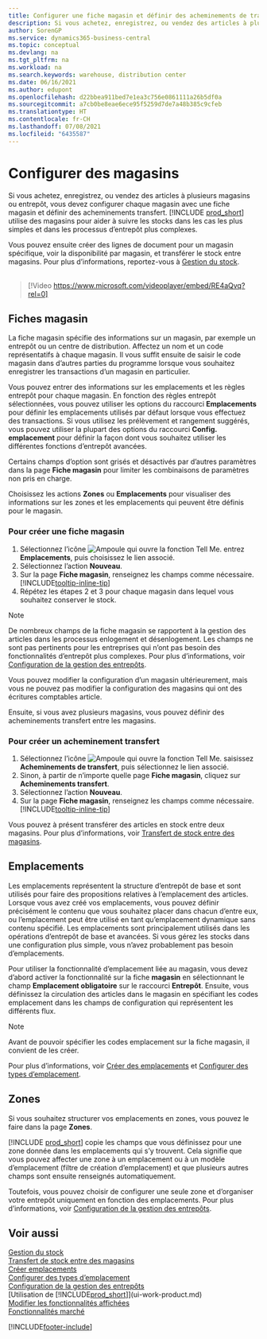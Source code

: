 ```yaml
---
title: Configurer une fiche magasin et définir des acheminements de transfert
description: Si vous achetez, enregistrez, ou vendez des articles à plusieurs magasins ou entrepôt, vous devez configurer chaque magasin avec une fiche magasin et définir des acheminements transfert.
author: SorenGP
ms.service: dynamics365-business-central
ms.topic: conceptual
ms.devlang: na
ms.tgt_pltfrm: na
ms.workload: na
ms.search.keywords: warehouse, distribution center
ms.date: 06/16/2021
ms.author: edupont
ms.openlocfilehash: d22bbea911bed7e1ea3c756e0861111a26b5df0a
ms.sourcegitcommit: a7cb0be8eae6ece95f5259d7de7a48b385c9cfeb
ms.translationtype: HT
ms.contentlocale: fr-CH
ms.lasthandoff: 07/08/2021
ms.locfileid: "6435587"
---
```

# <a name="set-up-locations"></a>Configurer des magasins

Si vous achetez, enregistrez, ou vendez des articles à plusieurs magasins ou entrepôt, vous devez configurer chaque magasin avec une fiche magasin et définir des acheminements transfert. [!INCLUDE [prod_short](includes/prod_short.md)] utilise des magasins pour aider à suivre les stocks dans les cas les plus simples et dans les processus d’entrepôt plus complexes.

Vous pouvez ensuite créer des lignes de document pour un magasin spécifique, voir la disponibilité par magasin, et transférer le stock entre magasins. Pour plus d’informations, reportez-vous à [Gestion du stock](inventory-manage-inventory.md).
<br><br>  
  
> [!Video https://www.microsoft.com/videoplayer/embed/RE4aQvq?rel=0]

## <a name="location-cards"></a>Fiches magasin

La fiche magasin spécifie des informations sur un magasin, par exemple un entrepôt ou un centre de distribution. Affectez un nom et un code représentatifs à chaque magasin. Il vous suffit ensuite de saisir le code magasin dans d’autres parties du programme lorsque vous souhaitez enregistrer les transactions d’un magasin en particulier.  

Vous pouvez entrer des informations sur les emplacements et les règles entrepôt pour chaque magasin. En fonction des règles entrepôt sélectionnées, vous pouvez utiliser les options du raccourci **Emplacements** pour définir les emplacements utilisés par défaut lorsque vous effectuez des transactions. Si vous utilisez les prélèvement et rangement suggérés, vous pouvez utiliser la plupart des options du raccourci **Config. emplacement** pour définir la façon dont vous souhaitez utiliser les différentes fonctions d’entrepôt avancées.  

Certains champs d’option sont grisés et désactivés par d’autres paramètres dans la page **Fiche magasin** pour limiter les combinaisons de paramètres non pris en charge.  

Choisissez les actions **Zones** ou **Emplacements** pour visualiser des informations sur les zones et les emplacements qui peuvent être définis pour le magasin.

### <a name="to-create-a-location-card"></a>Pour créer une fiche magasin

1. Sélectionnez l’icône ![Ampoule qui ouvre la fonction Tell Me.](media/ui-search/search_small.png "Dites-moi ce que vous voulez faire") entrez **Emplacements**, puis choisissez le lien associé.
2. Sélectionnez l’action **Nouveau**.
3. Sur la page **Fiche magasin**, renseignez les champs comme nécessaire. [!INCLUDE[tooltip-inline-tip](includes/tooltip-inline-tip_md.md)]
4. Répétez les étapes 2 et 3 pour chaque magasin dans lequel vous souhaitez conserver le stock.

> [!NOTE]  
> De nombreux champs de la fiche magasin se rapportent à la gestion des articles dans les processus enlogement et désenlogement. Les champs ne sont pas pertinents pour les entreprises qui n’ont pas besoin des fonctionnalités d’entrepôt plus complexes. Pour plus d’informations, voir [Configuration de la gestion des entrepôts](warehouse-setup-warehouse.md).

Vous pouvez modifier la configuration d’un magasin ultérieurement, mais vous ne pouvez pas modifier la configuration des magasins qui ont des écritures comptables article.  

Ensuite, si vous avez plusieurs magasins, vous pouvez définir des acheminements transfert entre les magasins.  

### <a name="to-create-a-transfer-route"></a>Pour créer un acheminement transfert

1. Sélectionnez l’icône ![Ampoule qui ouvre la fonction Tell Me.](media/ui-search/search_small.png "Dites-moi ce que vous voulez faire") saisissez **Acheminements de transfert**, puis sélectionnez le lien associé.
2. Sinon, à partir de n’importe quelle page **Fiche magasin**, cliquez sur **Acheminements transfert**.
3. Sélectionnez l’action **Nouveau**.
4. Sur la page **Fiche magasin**, renseignez les champs comme nécessaire. [!INCLUDE[tooltip-inline-tip](includes/tooltip-inline-tip_md.md)]

Vous pouvez à présent transférer des articles en stock entre deux magasins. Pour plus d’informations, voir [Transfert de stock entre des magasins](inventory-how-transfer-between-locations.md).    

## <a name="bins"></a>Emplacements

Les emplacements représentent la structure d’entrepôt de base et sont utilisés pour faire des propositions relatives à l’emplacement des articles. Lorsque vous avez créé vos emplacements, vous pouvez définir précisément le contenu que vous souhaitez placer dans chacun d’entre eux, ou l’emplacement peut être utilisé en tant qu’emplacement dynamique sans contenu spécifié. Les emplacements sont principalement utilisés dans les opérations d’entrepôt de base et avancées. Si vous gérez les stocks dans une configuration plus simple, vous n’avez probablement pas besoin d’emplacements.

Pour utiliser la fonctionnalité d’emplacement liée au magasin, vous devez d’abord activer la fonctionnalité sur la fiche **magasin** en sélectionnant le champ **Emplacement obligatoire** sur le raccourci **Entrepôt**. Ensuite, vous définissez la circulation des articles dans le magasin en spécifiant les codes emplacement dans les champs de configuration qui représentent les différents flux.

> [!NOTE]
> Avant de pouvoir spécifier les codes emplacement sur la fiche magasin, il convient de les créer.

Pour plus d’informations, voir [Créer des emplacements](warehouse-how-to-create-individual-bins.md) et [Configurer des types d’emplacement](warehouse-how-to-set-up-bin-types.md).  

## <a name="zones"></a>Zones

Si vous souhaitez structurer vos emplacements en zones, vous pouvez le faire dans la page **Zones**.

[!INCLUDE [prod_short](includes/prod_short.md)] copie les champs que vous définissez pour une zone donnée dans les emplacements qui s’y trouvent. Cela signifie que vous pouvez affecter une zone à un emplacement ou à un modèle d’emplacement (filtre de création d’emplacement) et que plusieurs autres champs sont ensuite renseignés automatiquement.

Toutefois, vous pouvez choisir de configurer une seule zone et d’organiser votre entrepôt uniquement en fonction des emplacements. Pour plus d’informations, voir [Configuration de la gestion des entrepôts](warehouse-setup-warehouse.md).  

## <a name="see-also"></a>Voir aussi

[Gestion du stock](inventory-manage-inventory.md)  
[Transfert de stock entre des magasins](inventory-how-transfer-between-locations.md)  
[Créer emplacements](warehouse-how-to-create-individual-bins.md)  
[Configurer des types d’emplacement](warehouse-how-to-set-up-bin-types.md)  
[Configuration de la gestion des entrepôts](warehouse-setup-warehouse.md)  
[Utilisation de [!INCLUDE[prod_short](includes/prod_short.md)]](ui-work-product.md)  
[Modifier les fonctionnalités affichées](ui-experiences.md)  
[Fonctionnalités marché](ui-across-business-areas.md)


[!INCLUDE[footer-include](includes/footer-banner.md)]